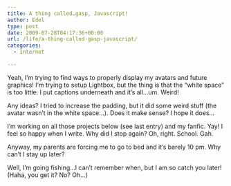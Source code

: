 ```yaml
---
title: A thing called…gasp, Javascript!
author: Edel
type: post
date: 2009-07-28T04:17:36+00:00
url: /life/a-thing-called-gasp-javascript/
categories:
  - Internet

---
```

Yeah, I&#8217;m trying to find ways to properly display my avatars and future graphics! I&#8217;m trying to setup Lightbox, but the thing is that the &#8220;white space&#8221; is too little. I put captions underneath and it&#8217;s all&#8230;um. Weird!

Any ideas? I tried to increase the padding, but it did some weird stuff (the avatar wasn&#8217;t in the white space&#8230;). Does it make sense? I hope it does&#8230;

I&#8217;m working on all those projects below (see last entry) and my fanfic. Yay! I feel so happy when I write. Why did I stop again? Oh, right. School. Gah.

Anyway, my parents are forcing me to go to bed and it&#8217;s barely 10 pm. Why can&#8217;t I stay up later?

Well, I&#8217;m going fishing&#8230;I can&#8217;t remember when, but I am so catch you later! (Haha, you get it? No? Oh&#8230;)

<ol class="footnote">
</ol>